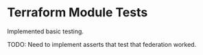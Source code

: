 

# Terraform Module Tests

Implemented basic testing.

TODO: Need to implement asserts that test that federation worked.
